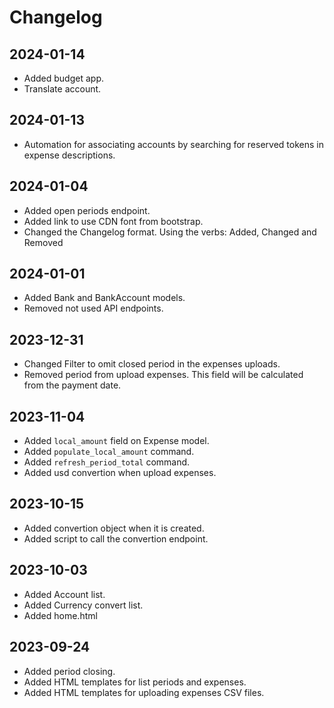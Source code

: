 # Changelog

## 2024-01-14
- Added budget app.
- Translate account.

## 2024-01-13
- Automation for associating accounts by searching for reserved tokens in expense descriptions.

## 2024-01-04
- Added open periods endpoint.
- Added link to use CDN font from bootstrap.
- Changed the Changelog format. Using the verbs: Added, Changed and Removed

## 2024-01-01
- Added Bank and BankAccount models.
- Removed not used API endpoints.

## 2023-12-31
- Changed Filter to omit closed period in the expenses uploads.
- Removed period from upload expenses. This field will be calculated from the payment date.

## 2023-11-04
- Added `local_amount` field on Expense model.
- Added `populate_local_amount` command.
- Added `refresh_period_total` command.
- Added usd convertion when upload expenses.

## 2023-10-15
- Added convertion object when it is created.
- Added script to call the convertion endpoint.

## 2023-10-03
- Added Account list.
- Added Currency convert list.
- Added home.html

## 2023-09-24
- Added period closing.
- Added HTML templates for list periods and expenses.
- Added HTML templates for uploading expenses CSV files.